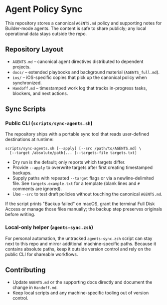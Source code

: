 # Agent Policy Sync

This repository stores a canonical `AGENTS.md` policy and supporting notes for Builder-mode agents. The content is safe to share publicly; any local operational data stays outside the repo.

## Repository Layout
- `AGENTS.md` – canonical agent directives distributed to dependent projects.
- `docs/` – extended playbooks and background material (`AGENTS_full.md`).
- `ios/` – iOS-specific copies that pick up the canonical policy when synchronized.
- `Handoff.md` – timestamped work log that tracks in-progress tasks, blockers, and next actions.

## Sync Scripts

### Public CLI (`scripts/sync-agents.sh`)
The repository ships with a portable sync tool that reads user-defined destinations at runtime:

```shell
scripts/sync-agents.sh [--apply] [--src /path/to/AGENTS.md] \
  [--target /absolute/path]... [--targets-file targets.txt]
```

- Dry run is the default; only reports which targets differ.
- Provide `--apply` to overwrite targets after first creating timestamped backups.
- Supply paths with repeated `--target` flags or via a newline-delimited file. See `targets.example.txt` for a template (blank lines and `#` comments are ignored).
- Use `--src` to test draft policies without touching the canonical `AGENTS.md`.

If the script prints "Backup failed" on macOS, grant the terminal Full Disk Access or manage those files manually; the backup step preserves originals before writing.

### Local-only helper (`agents-sync.zsh`)
For personal automation, the untracked `agents-sync.zsh` script can stay next to this repo and mirror additional machine-specific paths. Because it contains absolute paths, keep it outside version control and rely on the public CLI for shareable workflows.

## Contributing
- Update `AGENTS.md` or the supporting docs directly and document the change in `Handoff.md`.
- Keep local scripts and any machine-specific tooling out of version control.
